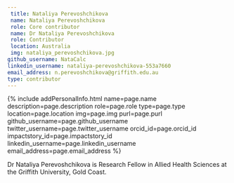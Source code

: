 ```yaml
---
 title: Nataliya Perevoshchikova    
 name: Nataliya Perevoshchikova 
 role: Core contributor
 name: Dr Nataliya Perevoshchikova
 role: Contributor
 location: Australia
 img: nataliya_perevoshchikova.jpg
github_username: NataCalc
linkedin_username: nataliya-perevoshchikova-553a7660
email_address: n.perevoshchikova@griffith.edu.au
type: contributor
---
```

<!--HTML / LIQUID stuff to render picture and links  -->
{% include addPersonalInfo.html name=page.name description=page.description role=page.role type=page.type location=page.location img=page.img purl=page.purl github_username=page.github_username twitter_username=page.twitter_username orcid_id=page.orcid_id impactstory_id=page.impactstory_id linkedin_username=page.linkedin_username email_address=page.email_address %}
<!-- START OF FREE MARKDOWN  -->
Dr Nataliya Perevoshchikova is Research Fellow in Allied Health Sciences at the Griffith University, Gold Coast.